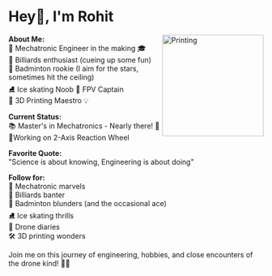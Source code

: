 <h1 align="Left">Hey👋, I'm Rohit</h1>
<img align="Right" alt = "Printing", width ="200" src ="https://2018media.idtech.com/2019-07/3d-printer-gif.gif?ad45c453e0"

**About Me:**<br>
🤖 Mechatronic Engineer in the making 🎓  
🎱 Billiards enthusiast (cueing up some fun)  
🏸 Badminton rookie (I aim for the stars, sometimes hit the ceiling)  
⛸️ Ice skating Noob 
🚁 FPV Captain  
🤖 3D Printing Maestro 💡  

**Current Status:**<br>
📚 Master's in Mechatronics - Nearly there! 🎉  
🛞Working on 2-Axis Reaction Wheel

**Favorite Quote:**<br>
"Science is about knowing, Engineering is about doing"  

**Follow for:** <br>
🤖 Mechatronic marvels  
🎱 Billiards banter  
🏸 Badminton blunders (and the occasional ace)  
⛸️ Ice skating thrills  
🚁 Drone diaries  
🛠️ 3D printing wonders  

Join me on this journey of engineering, hobbies, and close encounters of the drone kind! 🚀✨
